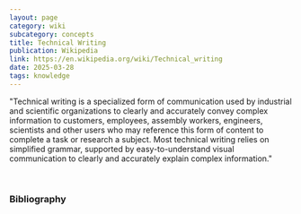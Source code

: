 ```yaml
---
layout: page
category: wiki
subcategory: concepts
title: Technical Writing
publication: Wikipedia
link: https://en.wikipedia.org/wiki/Technical_writing
date: 2025-03-28
tags: knowledge
---
```


"Technical writing is a specialized form of communication used by industrial and scientific organizations to clearly and accurately convey complex information to customers, employees, assembly workers, engineers, scientists and other users who may reference this form of content to complete a task or research a subject. Most technical writing relies on simplified grammar, supported by easy-to-understand visual communication to clearly and accurately explain complex information."

<br>

### Bibliography
